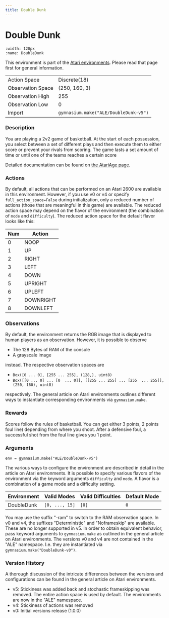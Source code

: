 ```yaml
---
title: Double Dunk
---
```

# Double Dunk

```{figure} ../../_static/videos/atari/double_dunk.gif 
:width: 120px
:name: DoubleDunk
```

This environment is part of the <a href='..'>Atari environments</a>. Please read that page first for general information.

|   |   |
|---|---|
| Action Space | Discrete(18) |
| Observation Space | (250, 160, 3) |
| Observation High | 255 |
| Observation Low | 0 |
| Import | `gymnasium.make("ALE/DoubleDunk-v5")` | 

### Description
You are playing a 2v2 game of basketball. At the start of each possession, you select between a set
of different plays and then execute them to either score or prevent your rivals from scoring. The
game lasts a set amount of time or until one of the teams reaches a certain score

Detailed documentation can be found on [the AtariAge page](https://atariage.com/manual_html_page.php?SoftwareLabelID=153).

### Actions
By default, all actions that can be performed on an Atari 2600 are available in this environment.
However, if you use v0 or v4 or specify `full_action_space=False` during initialization, only a reduced
number of actions (those that are meaningful in this game) are available. The reduced action space may depend
on the flavor of the environment (the combination of `mode` and `difficulty`). The reduced action space for the default 
flavor looks like this:

| Num | Action                 |
|-----|------------------------|
| 0   | NOOP |
| 1   | UP |
| 2   | RIGHT |
| 3   | LEFT |
| 4   | DOWN |  
| 5   | UPRIGHT |
| 6   | UPLEFT |
| 7   | DOWNRIGHT |
| 8   | DOWNLEFT |

### Observations
By default, the environment returns the RGB image that is displayed to human players as an observation. However, it is
possible to observe
- The 128 Bytes of RAM of the console
- A grayscale image

instead. The respective observation spaces are
- `Box([0 ... 0], [255 ... 255], (128,), uint8)`
- `Box([[0 ... 0]
 ...
 [0  ... 0]], [[255 ... 255]
 ...
 [255  ... 255]], (250, 160), uint8)
`

respectively. The general article on Atari environments outlines different ways to instantiate corresponding environments
via `gymnasium.make`.

### Rewards
Scores follow the rules of basketball. You can get either 3 points, 2 points foul line) depending
from where you shoot. After a defensive foul, a successful shot from the foul line gives you 1
point.

### Arguments

```
env = gymnasium.make("ALE/DoubleDunk-v5")
```

The various ways to configure the environment are described in detail in the article on Atari environments.
It is possible to specify various flavors of the environment via the keyword arguments `difficulty` and `mode`. 
A flavor is a combination of a game mode and a difficulty setting.

|      Environment | Valid Modes                                                                                                                                                                         | Valid Difficulties | Default Mode |
|------------------|-------------------------------------------------------------------------------------------------------------------------------------------------------------------------------------|--------------------|--------------|
|       DoubleDunk | `[0, ..., 15]`                                                                                                                                                                      |              `[0]` | `0`          |

You may use the suffix "-ram" to switch to the RAM observation space. In v0 and v4, the suffixes "Deterministic" and "Noframeskip" 
are available. These are no longer supported in v5. In order to obtain equivalent behavior, pass keyword arguments to `gymnasium.make` as outlined in 
the general article on Atari environments.
The versions v0 and v4 are not contained in the "ALE" namespace. I.e. they are instantiated via `gymnasium.make("DoubleDunk-v0")`.

### Version History
A thorough discussion of the intricate differences between the versions and configurations can be found in the
general article on Atari environments. 

* v5: Stickiness was added back and stochastic frameskipping was removed. The entire action space is used by default. The environments are now in the "ALE" namespace.
* v4: Stickiness of actions was removed
* v0: Initial versions release (1.0.0)
